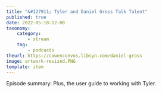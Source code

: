 ```yaml
---
title: "&#127911; Tyler and Daniel Gross Talk Talent"
published: true
date: 2022-05-18-12-00
taxonomy:
    category:
        - stream
    tag:
        - podcasts
theurl: https://cowenconvos.libsyn.com/daniel-gross
image: artwork-resized.PNG
template: item
---
```


Episode summary: Plus, the user guide to working with Tyler.
